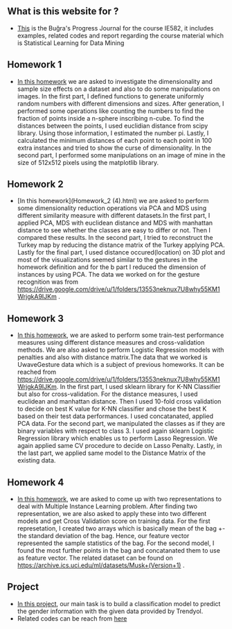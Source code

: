 ## What is this website for ? 

- [This](https://github.com/BU-IE-582/Bugra-Taksuk-Progress-Journal) is the Buğra's Progress Journal for the course IE582, it includes examples, related codes and report regarding the course material which is Statistical Learning for Data Mining

## Homework 1
- [In this homework](Homework1.html) we are asked to investigate the dimensionality and sample size effects on a dataset and also to do some manipulations on images. In the first part, I defined functions to generate uniformly random numbers with different dimensions and sizes. After generation, I performed some operations like counting the numbers to find the fraction of points inside a n-sphere inscribing n-cube. To find the distances between the points, I used euclidian distance from scipy library. Using those information, I estimated the number pi. Lastly, I calculated the minimum distances of each point to each point in 100 extra instances and tried to show the curse of dimensionality. In the second part, I performed some manipulations on an image of mine in the size of 512x512 pixels using the matplotlib library. 

## Homework 2
- [In this homework](Homework_2 (4).html) we are asked to perform some dimensionality reduction operations via PCA and MDS using different similarity measure with different datasets.In the first part, I applied PCA, MDS with euclidean distance and MDS with manhattan distance to see whether the classes are easy to differ or not. Then I compared these results. In the second part, I tried to reconstruct the Turkey map by reducing the distance matrix of the Turkey applying PCA. Lastly for the final part, I used distance occured(location) on 3D plot and most of the visualizations seemed similar to the gestures in the homework definition and for the b part I reduced the dimension of instances by using PCA. The data we worked on for the gesture recognition was from https://drive.google.com/drive/u/1/folders/13553neknux7U8why55KM1WrjgkA9IJKm .

## Homework 3
- [In this homework](Homework_3.html), we are asked to perform some train-test performance measures using different distance measures and cross-validation methods. We are also asked to perform Logistic Regression models with penalties and also with distance matrix.The data that we worked is UwaveGesture data which is a subject of previous homeworks. It can be reached from https://drive.google.com/drive/u/1/folders/13553neknux7U8why55KM1WrjgkA9IJKm. In the first part, I used sklearn library for K-NN Classifier but also for cross-validation. For the distance measures, I used euclidean and manhattan distance. Then I used 10-fold cross validation to decide on best K value for K-NN classifier and chose the best K based on their test data performances. I used concatanated, applied PCA data. For the second part, we manipulated the classes as if they are binary variables with respect to class 3. I used again sklearn Logistic Regression library which enables us to perform Lasso Regression. We again applied same CV procedure to decide on Lasso Penalty. Lastly, in the last part, we applied same model to the Distance Matrix of the existing data.

## Homework 4
- [In this homework](Homework_4.html), we are asked to come up with two representations to deal with Multiple Instance Learning problem. After finding two representation, we are also asked to apply these into two different models and get Cross Validation score on training data. For the first represetation, I created two arrays which is basically mean of the bag +- the standard deviation of the bag. Hence, our feature vector represented the sample statistics of the bag. For the second model, I found the most further points in the bag and concatanated them to use as feature vector. The related dataset can be found on https://archive.ics.uci.edu/ml/datasets/Musk+(Version+1) . 

## Project 

- [In this project](ProjectReport.html), our main task is to build a classification model to predict the gender information with the given data provided by Trendyol.
- Related codes can be reach from [here](ProjectReport.jpynb)
